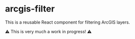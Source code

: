# arcgis-filter

This is a reusable React component for filtering ArcGIS layers.

⚠️ This is very much a work in progress! ⚠️
